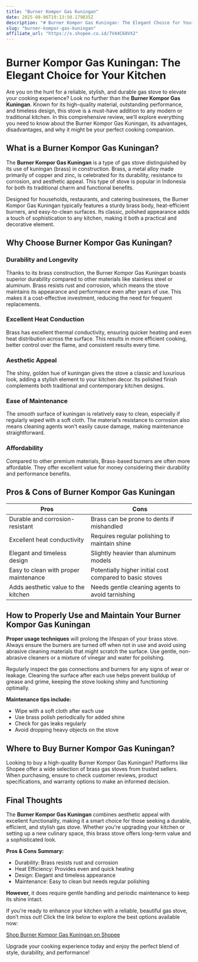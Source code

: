 ```yaml
---
title: "Burner Kompor Gas Kuningan"
date: 2025-08-06T19:13:50.179835Z
description: "# Burner Kompor Gas Kuningan: The Elegant Choice for Your Kitchen..."
slug: "burner-kompor-gas-kuningan"
affiliate_url: "https://s.shopee.co.id/7V44C68VX2"
---
```

# Burner Kompor Gas Kuningan: The Elegant Choice for Your Kitchen

Are you on the hunt for a reliable, stylish, and durable gas stove to elevate your cooking experience? Look no further than the **Burner Kompor Gas Kuningan**. Known for its high-quality material, outstanding performance, and timeless design, this stove is a must-have addition to any modern or traditional kitchen. In this comprehensive review, we’ll explore everything you need to know about the Burner Kompor Gas Kuningan, its advantages, disadvantages, and why it might be your perfect cooking companion.

## What is a Burner Kompor Gas Kuningan?

The **Burner Kompor Gas Kuningan** is a type of gas stove distinguished by its use of kuningan (brass) in construction. Brass, a metal alloy made primarily of copper and zinc, is celebrated for its durability, resistance to corrosion, and aesthetic appeal. This type of stove is popular in Indonesia for both its traditional charm and functional benefits.

Designed for households, restaurants, and catering businesses, the Burner Kompor Gas Kuningan typically features a sturdy brass body, heat-efficient burners, and easy-to-clean surfaces. Its classic, polished appearance adds a touch of sophistication to any kitchen, making it both a practical and decorative element.

## Why Choose Burner Kompor Gas Kuningan?

### Durability and Longevity

Thanks to its brass construction, the Burner Kompor Gas Kuningan boasts superior durability compared to other materials like stainless steel or aluminum. Brass resists rust and corrosion, which means the stove maintains its appearance and performance even after years of use. This makes it a cost-effective investment, reducing the need for frequent replacements.

### Excellent Heat Conduction

Brass has excellent thermal conductivity, ensuring quicker heating and even heat distribution across the surface. This results in more efficient cooking, better control over the flame, and consistent results every time.

### Aesthetic Appeal

The shiny, golden hue of kuningan gives the stove a classic and luxurious look, adding a stylish element to your kitchen decor. Its polished finish complements both traditional and contemporary kitchen designs.

### Ease of Maintenance

The smooth surface of kuningan is relatively easy to clean, especially if regularly wiped with a soft cloth. The material’s resistance to corrosion also means cleaning agents won’t easily cause damage, making maintenance straightforward.

### Affordability

Compared to other premium materials, Brass-based burners are often more affordable. They offer excellent value for money considering their durability and performance benefits.

## Pros & Cons of Burner Kompor Gas Kuningan

| **Pros**                                    | **Cons**                                |
|----------------------------------------------|----------------------------------------|
| Durable and corrosion-resistant            | Brass can be prone to dents if mishandled |
| Excellent heat conductivity                  | Requires regular polishing to maintain shine |
| Elegant and timeless design                 | Slightly heavier than aluminum models |
| Easy to clean with proper maintenance       | Potentially higher initial cost compared to basic stoves |
| Adds aesthetic value to the kitchen          | Needs gentle cleaning agents to avoid tarnishing |

## How to Properly Use and Maintain Your Burner Kompor Gas Kuningan

**Proper usage techniques** will prolong the lifespan of your brass stove. Always ensure the burners are turned off when not in use and avoid using abrasive cleaning materials that might scratch the surface. Use gentle, non-abrasive cleaners or a mixture of vinegar and water for polishing.

Regularly inspect the gas connections and burners for any signs of wear or leakage. Cleaning the surface after each use helps prevent buildup of grease and grime, keeping the stove looking shiny and functioning optimally.

**Maintenance tips include:**
- Wipe with a soft cloth after each use
- Use brass polish periodically for added shine
- Check for gas leaks regularly
- Avoid dropping heavy objects on the stove

## Where to Buy Burner Kompor Gas Kuningan?

Looking to buy a high-quality Burner Kompor Gas Kuningan? Platforms like Shopee offer a wide selection of brass gas stoves from trusted sellers. When purchasing, ensure to check customer reviews, product specifications, and warranty options to make an informed decision.

## Final Thoughts

The **Burner Kompor Gas Kuningan** combines aesthetic appeal with excellent functionality, making it a smart choice for those seeking a durable, efficient, and stylish gas stove. Whether you're upgrading your kitchen or setting up a new culinary space, this brass stove offers long-term value and a sophisticated look.

**Pros & Cons Summary:**
- Durability: Brass resists rust and corrosion
- Heat Efficiency: Provides even and quick heating
- Design: Elegant and timeless appearance
- Maintenance: Easy to clean but needs regular polishing

**However,** it does require gentle handling and periodic maintenance to keep its shine intact.

If you're ready to enhance your kitchen with a reliable, beautiful gas stove, don’t miss out! Click the link below to explore the best options available now:

[Shop Burner Kompor Gas Kuningan on Shopee](https://s.shopee.co.id/7V44C68VX2)

Upgrade your cooking experience today and enjoy the perfect blend of style, durability, and performance!